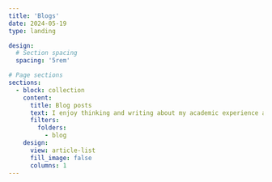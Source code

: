 ```yaml
---
title: 'Blogs'
date: 2024-05-19
type: landing

design:
  # Section spacing
  spacing: '5rem'

# Page sections
sections:
  - block: collection
    content:
      title: Blog posts
      text: I enjoy thinking and writing about my academic experience and learning. Hope you find them useful!
      filters:
        folders:
          - blog
    design:
      view: article-list
      fill_image: false
      columns: 1
---
```

